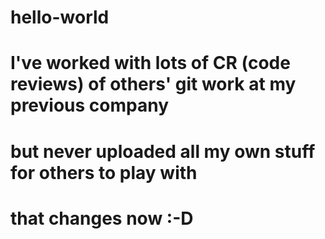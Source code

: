 # hello-world
# 
# I've worked with lots of CR (code reviews) of others' git work at my previous company
# but never uploaded all my own stuff for others to play with
# that changes now :-D
